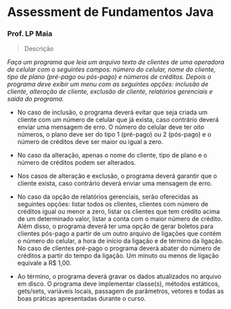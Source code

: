 # Assessment de Fundamentos Java

### Prof. LP Maia

> Descrição

_Faça um programa que leia um arquivo texto de clientes de uma operadora de celular com o
seguintes campos: número do celular, nome do cliente, tipo de plano (pré-pago ou pós-pago) e
números de créditos. Depois o programa deve exibir um menu com as seguintes opções:
inclusão de cliente, alteração de cliente, exclusão de cliente, relatórios gerenciais e saída do
programa._

- No caso de inclusão, o programa deverá evitar que seja criada um cliente com um
número de celular que já exista, caso contrário deverá enviar uma mensagem de erro. O
número do celular deve ter oito números, o plano deve ser do tipo 1 (pré-pago) ou 2
(pós-pago) e o número de créditos deve ser maior ou igual a zero.

- No caso da alteração, apenas o nome do cliente, tipo de plano e o número de créditos
podem ser alterados.

- Nos casos de alteração e exclusão, o programa deverá garantir que o cliente exista,
caso contrário deverá enviar uma mensagem de erro.

- No caso da opção de relatórios gerenciais, serão oferecidas as seguintes opções: listar
todos os clientes, clientes com número de créditos igual ou menor a zero, listar os
clientes que tem crédito acima de um determinado valor, listar a conta com o maior
número de crédito. Além disso, o programa deverá ter uma opção de gerar boletos para
clientes pós-pago a partir de um outro arquivo de ligações que contém o número do
celular, a hora de início da ligação e de término da ligação. No caso de clientes
pré-pago o programa deverá abater do número de créditos a partir do tempo da ligação.
Um minuto ou menos de ligação equivale a R$ 1,00.

- Ao término, o programa deverá gravar os dados atualizados no arquivo em disco.
O programa deve implementar classe(s), métodos estáticos, gets/sets, variáveis locais,
passagem de parâmetros, vetores e todas as boas práticas apresentadas durante o curso.
 
